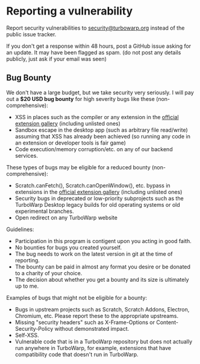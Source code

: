 # Reporting a vulnerability

Report security vulnerabilities to [security@turbowarp.org](mailto:security@turbowarp.org) instead of the public issue tracker.

If you don't get a response within 48 hours, post a GitHub issue asking for an update. It may have been flagged as spam. (do not post any details publicly, just ask if your email was seen)

## Bug Bounty

<!-- Inspired by the SerenityOS bug bounty program: https://serenityos.org/bounty/ -->

We don't have a large budget, but we take security very seriously. I will pay out a **$20 USD bug bounty** for high severity bugs like these (non-comprehensive):

 - XSS in places such as the compiler or any extension in the [official extension gallery](https://extensions.turbowarp.org/) (including unlisted ones)
 - Sandbox escape in the desktop app (such as arbitrary file read/write) assuming that XSS has already been achieved (so running any code in an extension or developer tools is fair game)
 - Code execution/memory corruption/etc. on any of our backend services.

These types of bugs may be eligible for a reduced bounty (non-comprehensive):

 - Scratch.canFetch(), Scratch.canOpenWindow(), etc. bypass in extensions in the [official extension gallery](https://github.com/TurboWarp/extensions) (including unlisted ones)
 - Security bugs in deprecated or low-priority subprojects such as the TurboWarp Desktop legacy builds for old operating systems or old experimental branches.
 - Open redirect on any TurboWarp website

Guidelines:

 - Participation in this program is contigent upon you acting in good faith.
 - No bounties for bugs you created yourself.
 - The bug needs to work on the latest version in git at the time of reporting.
 - The bounty can be paid in almost any format you desire or be donated to a charity of your choice.
 - The decision about whether you get a bounty and its size is ultimately up to me.

Examples of bugs that might not be eligible for a bounty:

 - Bugs in upstream projects such as Scratch, Scratch Addons, Electron, Chromium, etc. Please report these to the appropriate upstreams.
 - Missing "security headers" such as X-Frame-Options or Content-Security-Policy without demonstrated impact.
 - Self-XSS.
 - Vulnerable code that is in a TurboWarp repository but does not actually run anywhere in TurboWarp, for example, extensions that have compatibility code that doesn't run in TurboWarp.
